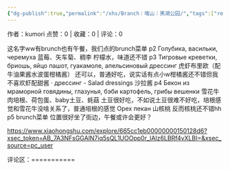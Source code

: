 ```yaml
---
{"dg-publish":true,"permalink":"/xhs/Branch｜喀山｜黑湖公园/","tags":["rednote"],"created":"2025-03-17T18:23:41.966+08:00","updated":"2025-03-17T21:39:50.471+08:00"}
---
```


作者：kumori
点赞：0   |   收藏：0   |   评论：0

这名字ww有brunch也有午餐，我们点的brunch菜单
p2 Голубика, васильки, черемуха 蓝莓、矢车菊、稠李 柠檬水，味道还不错
p3 Тигровые креветки, бриошь, яйцо пашот, гуакамоле, апельсиновый дрессинг 虎虾布里欧（配牛油果酱水波蛋柑橘酱） 还可以，普通好吃，说实话有点小w柑橘酱还不错但我不喜欢虾配甜酱
· дрессинг - Salad dressings 沙拉酱
p4 Бекон из мраморной говядины, глазунья, бэби картофель, грибы вешенки  雪花牛肉培根、荷包蛋、baby土豆、蚝菇 土豆很好吃，不如说土豆很难不好吃，培根感觉和雪花牛没啥关系了，普通培根的感觉
Орех пекан 山核桃 反而核桃还不错hh
p5 brunch菜单
位置很好坐了街边，午餐或许会更好？

https://www.xiaohongshu.com/explore/665cc1eb00000000150128d6?xsec_token=AB_7A3NFsGGAlN7iq5sQL1UOOpp0r_lAIz6LBRf4vXLBI=&xsec_source=pc_user

评论区：===========

